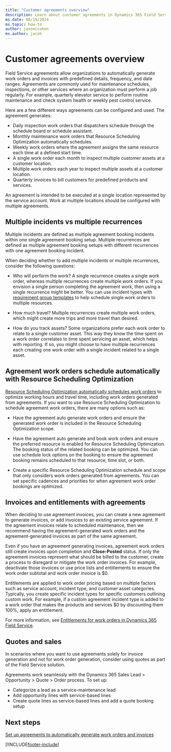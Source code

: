 ```yaml
---
title: "Customer agreements overview"
description: Learn about customer agreements in Dynamics 365 Field Service
ms.date: 08/19/2024
ms.topic: how-to
author: jasonccohen
ms.author: jacoh
---
```


# Customer agreements overview

Field Service agreements allow organizations to automatically generate work orders and invoices with predefined details, frequency, and date ranges. Agreements are commonly used for maintenance schedules, inspections, or other services where an organization must perform a job regularly. For example, quarterly elevator service to perform routine maintenance and check system health or weekly pest control service.

Here are a few different ways agreements can be configured and used. The agreement generates:

- Daily inspection work orders that dispatchers schedule through the schedule board or schedule assistant.
- Monthly maintenance work orders that Resource Scheduling Optimization automatically schedules.
- Weekly work orders where the agreement assigns the same resource each time at a defined start time.
- A single work order each month to inspect multiple customer assets at a customer location.
- Multiple work orders each year to inspect multiple assets at a customer location.
- Quarterly invoices to bill customers for predefined products and services.

An agreement is intended to be executed at a single location represented by the service account. Work at multiple locations should be configured with multiple agreements.

## Multiple incidents vs multiple recurrences

Multiple incidents are defined as multiple agreement booking incidents within one single agreement booking setup. Multiple recurrences are defined as multiple agreement booking setups with different recurrences with one agreement booking incident.

When deciding whether to add multiple incidents or multiple recurrences, consider the following questions:

- Who will perform the work? A single recurrence creates a single work order, whereas multiple recurrences create multiple work orders. If you envision a single person completing the agreement work, then using a single recurrence might be better. You can use incident types with [requirement group templates](/dynamics365/field-service/multi-resource-scheduling-requirement-groups) to help schedule single work orders to multiple resources.

- How much travel? Multiple recurrences create multiple work orders, which might create more trips and more travel than desired.

- How do you track assets? Some organizations prefer each work order to relate to a single customer asset. This way they know the time spent on a work order correlates to time spent servicing an asset, which helps with reporting. If so, you might choose to have multiple recurrences each creating one work order with a single incident related to a single asset.

## Agreement work orders schedule automatically with Resource Scheduling Optimization

[Resource Scheduling Optimization automatically schedules work orders](rso-overview.md) to optimize working hours and travel time, including work orders generated from agreements. If you want to use Resource Scheduling Optimization to schedule agreement work orders, there are many options such as:

- Have the agreement auto generate work orders and ensure the generated work order is included in the Resource Scheduling Optimization scope.

- Have the agreement auto generate and book work orders and ensure the preferred resource is enabled for Resource Scheduling Optimization. The booking status of the related booking can be optimized. You can use schedule lock options on the booking to ensure the agreement booking remains scheduled to that resource, time slot, or both.

- Create a specific Resource Scheduling Optimization schedule and scope that only considers work orders generated from agreements. You can set specific cadences and priorities for when agreement work order bookings are optimized.

## Invoices and entitlements with agreements

When deciding to use agreement invoices, you can create a new agreement to generate invoices, or add invoices to an existing service agreement. If the agreement invoices relate to scheduled maintenance, then we recommend having the agreement-generated work orders and the agreement-generated invoices as part of the same agreement.

Even if you have an agreement generating invoices, agreement work orders still create invoices upon completion and **Close-Posted** status. If only the agreement invoices represent what should be billed to the customer, create a process to disregard or mitigate the work order invoices. For example, deactivate those invoices or use price lists and entitlements to ensure the work order subtotal and work order invoice is $0.

Entitlements are applied to work order pricing based on multiple factors such as service account, incident type, and customer asset categories. Typically, you create specific incident types for specific customers outlining custom work. For example, if a custom agreement incident type is added to a work order that makes the products and services $0 by discounting them 100%, apply an entitlement.

For more information, see [Entitlements for work orders in Dynamics 365 Field Service](work-order-entitlements.md).

## Quotes and sales

In scenarios where you want to use agreements solely for invoice generation and not for work order generation, consider using quotes as part of the Field Service solution.

Agreements work seamlessly with the Dynamics 365 Sales Lead > Opportunity > Quote > Order process. To set up:
  
- Categorize a lead as a service-maintenance lead
- Add opportunity lines with service-based lines
- Create quote lines as service-based lines and add a quote booking setup

## Next steps

[Set up agreements to automatically generate work orders and invoices](set-up-customer-agreements.md)

[!INCLUDE[footer-include](../includes/footer-banner.md)]
